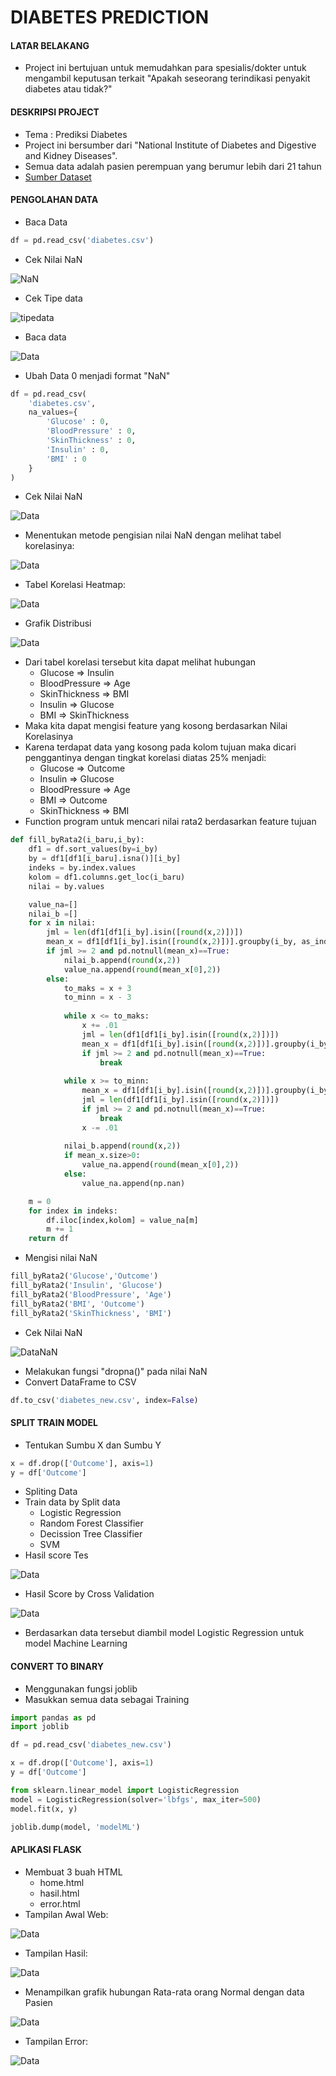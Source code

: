 # DIABETES PREDICTION

#### LATAR BELAKANG
- Project ini bertujuan untuk memudahkan para spesialis/dokter
untuk mengambil keputusan terkait "Apakah seseorang terindikasi penyakit diabetes atau tidak?"

#### DESKRIPSI PROJECT
- Tema : Prediksi Diabetes
- Project ini bersumber dari "National Institute of Diabetes and Digestive and Kidney Diseases".
- Semua data adalah pasien perempuan yang berumur lebih dari 21 tahun
- [Sumber Dataset](https://www.kaggle.com/uciml/pima-indians-diabetes-database)

#### PENGOLAHAN DATA
- Baca Data
```python
df = pd.read_csv('diabetes.csv')
```
- Cek Nilai NaN

![NaN](gambar/4.JPG)

- Cek Tipe data

![tipedata](gambar/2.JPG)

- Baca data

![Data](gambar/3.JPG)

- Ubah Data 0 menjadi format "NaN"
```python
df = pd.read_csv(
    'diabetes.csv',
    na_values={ 
        'Glucose' : 0,
        'BloodPressure' : 0,
        'SkinThickness' : 0,
        'Insulin' : 0,
        'BMI' : 0
    }
)
```
- Cek Nilai NaN

![Data](gambar/1.JPG)

- Menentukan metode pengisian nilai NaN dengan melihat tabel korelasinya:

![Data](gambar/5.JPG)

- Tabel Korelasi Heatmap:

![Data](gambar/13.png)

- Grafik Distribusi

![Data](gambar/14.png)

- Dari tabel korelasi tersebut kita dapat melihat hubungan
  - Glucose         => Insulin
  - BloodPressure   => Age
  - SkinThickness   => BMI
  - Insulin         => Glucose
  - BMI             => SkinThickness
- Maka kita dapat mengisi feature yang kosong berdasarkan Nilai Korelasinya
- Karena terdapat data yang kosong pada kolom tujuan maka dicari penggantinya dengan tingkat korelasi diatas 25% menjadi:
  - Glucose         => Outcome
  - Insulin         => Glucose
  - BloodPressure   => Age
  - BMI             => Outcome
  - SkinThickness   => BMI
- Function program untuk mencari nilai rata2 berdasarkan feature tujuan
```python
def fill_byRata2(i_baru,i_by):
    df1 = df.sort_values(by=i_by)
    by = df1[df1[i_baru].isna()][i_by]
    indeks = by.index.values
    kolom = df1.columns.get_loc(i_baru)
    nilai = by.values

    value_na=[]
    nilai_b =[]
    for x in nilai:
        jml = len(df1[df1[i_by].isin([round(x,2)])])
        mean_x = df1[df1[i_by].isin([round(x,2)])].groupby(i_by, as_index=False).mean()[i_baru].values
        if jml >= 2 and pd.notnull(mean_x)==True:
            nilai_b.append(round(x,2))
            value_na.append(round(mean_x[0],2))
        else:
            to_maks = x + 3
            to_minn = x - 3
            
            while x <= to_maks:                
                x += .01
                jml = len(df1[df1[i_by].isin([round(x,2)])])
                mean_x = df1[df1[i_by].isin([round(x,2)])].groupby(i_by, as_index=False).mean()[i_baru].values
                if jml >= 2 and pd.notnull(mean_x)==True:
                    break
    
            while x >= to_minn:
                mean_x = df1[df1[i_by].isin([round(x,2)])].groupby(i_by, as_index=False).mean()[i_baru].values
                jml = len(df1[df1[i_by].isin([round(x,2)])])
                if jml >= 2 and pd.notnull(mean_x)==True:
                    break
                x -= .01
                                
            nilai_b.append(round(x,2))
            if mean_x.size>0:
                value_na.append(round(mean_x[0],2))
            else:
                value_na.append(np.nan)

    m = 0
    for index in indeks:
        df.iloc[index,kolom] = value_na[m]
        m += 1
    return df
```

- Mengisi nilai NaN
```python
fill_byRata2('Glucose','Outcome')
fill_byRata2('Insulin', 'Glucose')
fill_byRata2('BloodPressure', 'Age')
fill_byRata2('BMI', 'Outcome')
fill_byRata2('SkinThickness', 'BMI')
```
- Cek Nilai NaN

![DataNaN](gambar/6.JPG)

- Melakukan fungsi "dropna()" pada nilai NaN
- Convert DataFrame to CSV
```python
df.to_csv('diabetes_new.csv', index=False)
```


#### SPLIT TRAIN MODEL
- Tentukan Sumbu X dan Sumbu Y
```python
x = df.drop(['Outcome'], axis=1)
y = df['Outcome']
```
- Spliting Data
- Train data by Split data
  - Logistic Regression
  - Random Forest Classifier
  - Decission Tree Classifier
  - SVM
- Hasil score Tes

![Data](gambar/7.JPG)

- Hasil Score by Cross Validation

![Data](gambar/8.JPG)

- Berdasarkan data tersebut diambil model Logistic Regression untuk model Machine Learning


#### CONVERT TO BINARY
- Menggunakan fungsi joblib
- Masukkan semua data sebagai Training
```python
import pandas as pd
import joblib

df = pd.read_csv('diabetes_new.csv')

x = df.drop(['Outcome'], axis=1)
y = df['Outcome']

from sklearn.linear_model import LogisticRegression
model = LogisticRegression(solver='lbfgs', max_iter=500)
model.fit(x, y)

joblib.dump(model, 'modelML')
```

#### APLIKASI FLASK
- Membuat 3 buah HTML
  - home.html
  - hasil.html
  - error.html
- Tampilan Awal Web:

![Data](gambar/9.JPG)

- Tampilan Hasil:

![Data](gambar/10.JPG)

- Menampilkan grafik hubungan Rata-rata orang Normal dengan data Pasien

![Data](gambar/12.png)

- Tampilan Error:

![Data](gambar/11.JPG)

